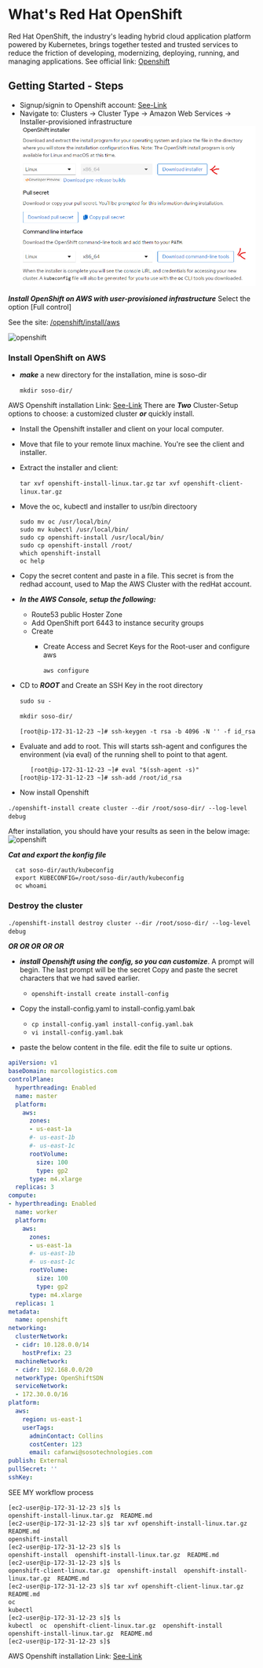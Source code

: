 # What's Red Hat OpenShift
Red Hat OpenShift, the industry's leading hybrid cloud application platform powered by Kubernetes, 
brings together tested and trusted services to reduce the friction of developing, modernizing,
deploying, running, and managing applications. 
See official link: [Openshift](https://www.redhat.com/en/technologies/cloud-computing/openshift)

## Getting Started - Steps
- Signup/signin to Openshift account: [See-Link](https://cloud.redhat.com/openshift/install)
- Navigate to: Clusters -> Cluster Type -> Amazon Web Services -> Installer-provisioned infrastructure
   ![openshift](photos/install.png)

***Install OpenShift on AWS with user-provisioned infrastructure***
 Select the option [Full control]

See the site: [/openshift/install/aws](https://console.redhat.com/openshift/install/aws/user-provisioned)

  ![openshift](photos/openshiftl0.png)

### Install OpenShift on AWS
- ***make*** a new directory for the installation, mine is soso-dir

   ```mkdir soso-dir/```

AWS Openshift installation Link: [See-Link](https://console.redhat.com/openshift/install/aws/installer-provisioned)
There are ***Two*** Cluster-Setup options to choose: a customized cluster ***or*** quickly install.

  - Install the Openshift installer and client on your local computer.
  - Move that file to your remote linux machine. You're see the client and installer.
  - Extract the installer and client: 

     ```tar xvf openshift-install-linux.tar.gz```
     ```tar xvf openshift-client-linux.tar.gz```

  - Move the oc, kubectl and installer to usr/bin directoory

    ```
    sudo mv oc /usr/local/bin/
    sudo mv kubectl /usr/local/bin/
    sudo cp openshift-install /usr/local/bin/
    sudo cp openshift-install /root/
    which openshift-install
    oc help
    ```

  - Copy the secret content and paste in a file. This secret is from the redhad account, 
    used to Map the AWS Cluster with the redHat account.
  - ***In the AWS Console, setup the following:***
      - Route53 public Hoster Zone
      - Add OpenShift port 6443 to instance security groups
      - Create 
        - Create Access and Secret Keys for the Root-user and configure aws

          ```aws configure```

  - CD to ***ROOT*** and Create an SSH Key in the root directory
    
    ```sudo su -```

    ```mkdir soso-dir/```

    ```[root@ip-172-31-12-23 ~]# ssh-keygen -t rsa -b 4096 -N '' -f id_rsa```

  - Evaluate and add to root. This will starts ssh-agent and configures the 
  environment (via eval) of the running shell to point to that agent.

    ```
       [root@ip-172-31-12-23 ~]# eval "$(ssh-agent -s)"
    [root@ip-172-31-12-23 ~]# ssh-add /root/id_rsa
    ```
     
  - Now install Openshift

  ```./openshift-install create cluster --dir /root/soso-dir/ --log-level debug``` 

  After installation, you should have your results as seen in the below image:
  ![openshift](photos/install1.png)

  ***Cat and export the konfig file***
  
  ```
    cat soso-dir/auth/kubeconfig
    export KUBECONFIG=/root/soso-dir/auth/kubeconfig
    oc whoami
  ```
  ### Destroy the cluster
  ```./openshift-install destroy cluster --dir /root/soso-dir/ --log-level debug``` 


  ***OR OR OR OR OR***
  
  - ***install Openshift using the config, so you can customize***. 
    A prompt will begin. The last prompt will be the secret
    Copy and paste the secret characters that we had saved earlier.
      - ```openshift-install create install-config``` 

  - Copy the install-config.yaml to install-config.yaml.bak
      - ```cp install-config.yaml install-config.yaml.bak```
      - ```vi install-config.yaml.bak```

  - paste the below content in the file. edit the file to suite ur options.
```yaml
apiVersion: v1
baseDomain: marcollogistics.com
controlPlane:
  hyperthreading: Enabled
  name: master
  platform:
    aws:
      zones:
      - us-east-1a
      #- us-east-1b
      #- us-east-1c
      rootVolume:
        size: 100
        type: gp2
      type: m4.xlarge
  replicas: 3
compute:
- hyperthreading: Enabled
  name: worker
  platform:
    aws:
      zones:
      - us-east-1a
      #- us-east-1b
      #- us-east-1c
      rootVolume:
        size: 100
        type: gp2
      type: m4.xlarge
  replicas: 1
metadata:
  name: openshift
networking:
  clusterNetwork:
  - cidr: 10.128.0.0/14
    hostPrefix: 23
  machineNetwork:
  - cidr: 192.168.0.0/20
  networkType: OpenShiftSDN
  serviceNetwork:
  - 172.30.0.0/16
platform:
  aws:
    region: us-east-1
    userTags:
      adminContact: Collins
      costCenter: 123
      email: cafanwi@sosotechnologies.com
publish: External
pullSecret: ''
sshKey: 
```

 SEE MY workflow process

 ```
 [ec2-user@ip-172-31-12-23 s]$ ls
 openshift-install-linux.tar.gz  README.md
 [ec2-user@ip-172-31-12-23 s]$ tar xvf openshift-install-linux.tar.gz 
 README.md
 openshift-install
 [ec2-user@ip-172-31-12-23 s]$ ls
 openshift-install  openshift-install-linux.tar.gz  README.md
 [ec2-user@ip-172-31-12-23 s]$ ls
 openshift-client-linux.tar.gz  openshift-install  openshift-install-linux.tar.gz  README.md
 [ec2-user@ip-172-31-12-23 s]$ tar xvf openshift-client-linux.tar.gz 
 README.md
 oc
 kubectl
 [ec2-user@ip-172-31-12-23 s]$ ls
 kubectl  oc  openshift-client-linux.tar.gz  openshift-install  openshift-install-linux.tar.gz  README.md
 [ec2-user@ip-172-31-12-23 s]$ 
```

AWS Openshift installation Link: [See-Link](https://docs.openshift.com/container-platform/4.1/installing/installing_aws/installing-aws-account.html)



